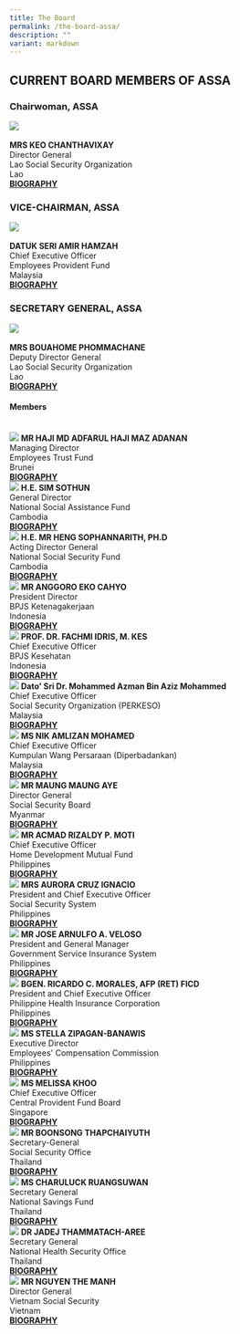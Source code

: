 ```yaml
---
title: The Board
permalink: /the-board-assa/
description: ""
variant: markdown
---
```

## CURRENT BOARD MEMBERS OF ASSA

<style>
	.col .is-4 img, .col .is-6 img {
	 width:auto; height:200px; object-fit:cover;
	}
</style>

### Chairwoman, ASSA
<div class="row">
	<div class="col is-4">
		<img src="/images/Board/KEO CHANTHAVIXAY.jpg"><br>
	</div>
	<div class="col is-8 has-text-centered">
		<br><strong>MRS KEO CHANTHAVIXAY</strong><br>
						Director General <br>
						Lao Social Security Organization <br>
						Lao <br>
		<a href="/files/Biography/Keo Chanthavixay.pdf" target="_blank">
			<strong>BIOGRAPHY</strong>
		</a>
	</div>
</div>

### VICE-CHAIRMAN, ASSA
<div class="row">
	<div class="col is-4">
		<img src="/images/Board/AMIR HAMZAH.jpg">
	</div>
		<div class="col is-8 has-text-centered">
			<br><strong>DATUK SERI AMIR HAMZAH</strong> <br>
				Chief Executive Officer <br>
				Employees Provident Fund <br>
				Malaysia<br>
				<a href="/files/Biography/AMIR HAMZAH.pdf" target="_blank">
			<strong>BIOGRAPHY</strong>
		</a>
	</div>
</div>

### SECRETARY GENERAL, ASSA
<div class="row">
	<div class="col is-4">
		<img src="/images/Board/BOUAHOME PHOMMCHANE.jpg">
	</div>
		<div class="col is-8 has-text-centered">
			<br><strong>MRS BOUAHOME PHOMMACHANE</strong> <br>
				Deputy Director General <br>
				Lao Social Security Organization <br>
				Lao <br>
				<a href="/files/Biography/MRS BOUAHOME PHOMMCHANE.pdf" target="_blank">
			<strong>BIOGRAPHY</strong>
		</a>
	</div>
</div>

#### Members
<br>
<div class="row has-text-centered">
	<div class="col is-6">
		<div class="row">
			<div class="col">
				<img src="/images/Board/haji md adfarul.jpg">
				<strong>MR HAJI MD ADFARUL HAJI MAZ ADANAN</strong> <br>
				Managing Director <br>
				Employees Trust Fund<br>
				Brunei<br>
				<a href="/files/Biography/Haji Md Adfarul.pdf" target="_blank">
					<strong>BIOGRAPHY</strong>
				</a>
			</div>
		</div>
	</div>
<div class="col is-6">
		<div class="row">
			<div class="col">
				<img src="/images/Board/sim sothun.jpg">
				<strong>H.E. SIM SOTHUN</strong> <br>
				General Director<br>
				National Social Assistance Fund<br>
				Cambodia<br>
				<a href="/files/Biography/sim sothun.pdf" target="_blank">
					<strong>BIOGRAPHY</strong>
				</a>
			</div>
		</div>
	</div>
</div>

<div class="row has-text-centered">
	<div class="col is-6">
		<div class="row">
			<div class="col">
				<img src="/images/Board/heng sophannarith.png">
				<strong>H.E. MR HENG SOPHANNARITH, PH.D</strong> <br>
				Acting Director General <br>
				National Social Security Fund <br>
				Cambodia<br>
				<a href="/files/Biography/HENG SOPHANNARITH.pdf" target="_blank">
					<strong>BIOGRAPHY</strong>
				</a>
			</div>
		</div>
	</div>
<div class="col is-6">
		<div class="row">
			<div class="col">
				<img src="/images/Board/ANGGORO%20EKO%20CAHYO.jpg">
				<strong>MR ANGGORO EKO CAHYO</strong> <br>
				President Director <br>
				BPJS Ketenagakerjaan<br>
				Indonesia <br>
				<a href="/files/Biography/Anggoro%20Eko%20Cahyo.pdf" target="_blank">
								<strong>BIOGRAPHY</strong>
				</a>
			</div>
		</div>
	</div>
</div>

<div class="row has-text-centered">
	<div class="col is-6">
		<div class="row">
			<div class="col">
			 	<img src="/images/Board/FACHMI IDRIS.jpg">
				<strong>PROF. DR. FACHMI IDRIS, M. KES</strong> <br>
				Chief Executive Officer <br>
				BPJS Kesehatan <br>
				Indonesia<br>
				<a href="/files/Biography/FACHMI IDRIS.pdf" target="_blank">
					<strong>BIOGRAPHY</strong>
				</a>
			</div>
		</div>
</div>
<div class="col is-6">
		<div class="row">
			<div class="col">
	<img src="/images/Board/azman aziz.png">
				<strong>Dato' Sri Dr. Mohammed Azman Bin Aziz Mohammed</strong> <br>
				Chief Executive Officer <br>
				Social Security Organization (PERKESO)<br>
				Malaysia <br>
				<a href="/files/Biography/azman aziz.pdf" target="_blank">
					<strong>BIOGRAPHY</strong>
				</a>
			</div>
		</div>
	</div>
</div>

<div class="row has-text-centered">
	<div class="col is-6">
		<div class="row">
			<div class="col">
				<img src="/images/Board/NIK AMLIZAN MOHAMED.jpg">
				<strong>MS NIK AMLIZAN MOHAMED
				</strong> <br>
				Chief Executive Officer<br>
				Kumpulan Wang Persaraan (Diperbadankan) <br>
				Malaysia
				<br>
				<a href="/files/Biography/NIK AMLIZAN MOHAMED.pdf" target="_blank">
					<strong>BIOGRAPHY</strong>
				</a>
			</div>
		</div>
	</div>
<div class="col is-6">
		<div class="row">
			<div class="col">
				<img src="/images/Board/MAUNG MAUNG AYE.jpg">
				<strong>MR MAUNG MAUNG AYE</strong> <br>
				Director General <br>
				Social Security Board <br>
				Myanmar <br>
				<a href="/files/Biography/MAUNG MAUNG AYE.pdf" target="_blank">
					<strong>BIOGRAPHY</strong>
				</a>
			</div>
		</div>
	</div>
</div>

<div class="row has-text-centered">
	<div class="col is-6">
		<div class="row">
			<div class="col">
					<img src="/images/Board/ACMAD RIZALDY.jpg">
				<strong>MR ACMAD RIZALDY P. MOTI</strong> <br>
				Chief Executive Officer <br>
				Home Development Mutual Fund <br>
				Philippines <br>
				<a href="/files/Biography/ACMAD RIZALDY.pdf" target="_blank">
					<strong>BIOGRAPHY</strong>
				</a>
			</div>
		</div>
	</div>
<div class="col is-6">
		<div class="row">
			<div class="col">
				<img src="/images/Board/AURORA CRUZ IGNACIO.jpg">
				<strong>MRS AURORA CRUZ IGNACIO
				</strong> <br>
				President and Chief Executive Officer<br>
				Social Security System<br>
				Philippines
				<br>
				<a href="/files/Biography/AURORA CRUZ IGNACIO.pdf" target="_blank">
					<strong>BIOGRAPHY</strong>
				</a>
			</div>
		</div>
	</div>
</div>

<div class="row has-text-centered">
	<div class="col is-6">
		<div class="row">
			<div class="col">
				<img src="/images/Board/Jose Arnulfo A Veloso.jpg">
				<strong>MR JOSE ARNULFO A. VELOSO</strong> <br>
				President and General Manager <br>
				Government Service Insurance System <br>
				Philippines <br>
				<a href="/files/Biography/Jose Arnulfo A Veloso.pdf" target="_blank">
					<strong>BIOGRAPHY</strong>
				</a>
			</div>
		</div>
	</div>
<div class="col is-6">
		<div class="row">
			<div class="col">
				<img src="/images/Board/RICARDO C MORALES.jpg">
				<strong>BGEN. RICARDO C. MORALES, AFP (RET) FICD</strong> <br>
				President and Chief Executive Officer <br>
				Philippine Health Insurance Corporation <br>
				Philippines<br>
				<a href="/files/Biography/RICARDO C MORALES.pdf" target="_blank">
					<strong>BIOGRAPHY</strong>
				</a>
			</div>
		</div>
	</div>
</div>

<div class="row has-text-centered">
	<div class="col is-6">
		<div class="row">
			<div class="col">
				<img src="/images/Board/STELLA ZIPAGAN-BANAWIS.jpg">
				<strong>MS STELLA ZIPAGAN-BANAWIS</strong> <br>
				Executive Director <br>
				Employees' Compensation Commission <br>
				Philippines<br>
				<a href="/files/Biography/STELLA ZIPAGAN-BANAWIS.pdf" target="_blank">
					<strong>BIOGRAPHY</strong>
				</a>
			</div>
		</div>
	</div>
<div class="col is-6">
		<div class="row">
			<div class="col">
				<img src="/images/Board/melissa khoo.png">
				<strong>MS MELISSA KHOO</strong> <br>
				Chief Executive Officer <br>
				Central Provident Fund Board <br>
				Singapore <br>
				<a href="/files/Biography/melissa khoo.pdf" target="_blank">
					<strong>BIOGRAPHY</strong>
				</a>
			</div>
		</div>
	</div>
</div>

<div class="row has-text-centered">
	<div class="col is-6">
		<div class="row">
			<div class="col">
				<img src="/images/Board/BOONSONG THAPCHAIYUTH.jpg">
				<strong>MR BOONSONG THAPCHAIYUTH</strong> <br>
				Secretary-General<br>
				Social Security Office<br>
				Thailand<br>
				<a href="/files/Biography/BOONSONG THAPCHAIYUTH.pdf" target="_blank">
					<strong>BIOGRAPHY</strong>
				</a>
			</div>
		</div>
	</div>
<div class="col is-6">
		<div class="row">
			<div class="col">
				<img src="/images/Board/CHARULUCK RUANGSUWAN.jpg">
				<strong>MS CHARULUCK RUANGSUWAN</strong> <br>
				Secretary General <br>
				National Savings Fund <br>
				Thailand <br>
				<a href="/files/Biography/CHARULUCK RUANGSUWAN.pdf" target="_blank">
					<strong>BIOGRAPHY</strong>
				</a>
			</div>
		</div>
	</div>
</div>

<div class="row has-text-centered">
	<div class="col is-6">
		<div class="row">
			<div class="col">
				<img src="/images/Board/JADEJ THAMMATACH-AREE.jpg">
				<strong>DR JADEJ THAMMATACH-AREE
				</strong> <br>			
				Secretary General<br>
				National Health Security Office<br>
				Thailand<br>
				<a href="/files/Biography/JADEJ THAMMATACH-AREE.pdf" target="_blank">
					<strong>BIOGRAPHY</strong>
				</a>
			</div>
		</div>
	</div>
<div class="col is-6">
		<div class="row">
			<div class="col">
					<img src="/images/Board/NGUYEN THE MANH.jpg">
				<strong>MR NGUYEN THE MANH
				</strong> <br>
				Director General<br>
				Vietnam Social Security<br>
				Vietnam
				<br>
				<a href="/files/Biography/NGUYEN THE MANH.pdf" target="_blank">
					<strong>BIOGRAPHY</strong>
				</a>
			</div>
		</div>
	</div>
</div>